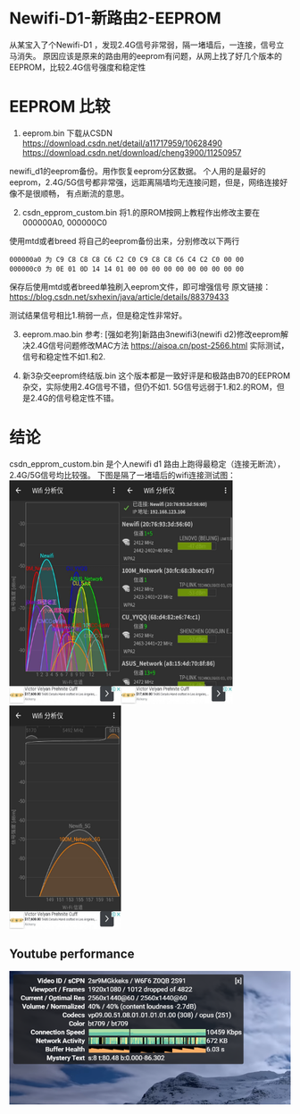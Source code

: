 # Newifi-D1-新路由2-EEPROM
从某宝入了个Newifi-D1 ，发现2.4G信号非常弱，隔一堵墙后，一连接，信号立马消失。
原因应该是原来的路由用的eeprom有问题，从网上找了好几个版本的EEPROM，比较2.4G信号强度和稳定性

# EEPROM 比较
1. eeprom.bin 下载从CSDN 
https://download.csdn.net/detail/a11717959/10628490
https://download.csdn.net/download/cheng3900/11250957

newifi_d1的eeprom备份。用作恢复eeprom分区数据。
个人用的是最好的eeprom，2.4G/5G信号都非常强，远距离隔墙均无连接问题，但是，网络连接好像不是很顺畅，
有点断流的意思。

2. csdn_epprom_custom.bin
将1.的原ROM按网上教程作出修改主要在000000A0, 000000C0

使用mtd或者breed 将自己的eeprom备份出来，分别修改以下两行
```
000000a0 为 C9 C8 C8 C8 C6 C2 C0 C9 C8 C8 C6 C4 C2 C0 00 00
000000c0 为 0E 01 0D 14 14 01 00 00 00 00 00 00 00 00 00 00
```
保存后使用mtd或者breed单独刷入eeprom文件，即可增强信号
原文链接：https://blog.csdn.net/sxhexin/java/article/details/88379433

测试结果信号相比1.稍弱一点，但是稳定性非常好。

3. eeprom.mao.bin
参考: [强如老狗]新路由3newifi3(newifi d2)修改eeprom解决2.4G信号问题修改MAC方法
https://aisoa.cn/post-2566.html
实际测试，信号和稳定性不如1.和2.

4. 新3杂交eeprom终结版.bin
这个版本都是一致好评是和极路由B70的EEPROM杂交，实际使用2.4G信号不错，但仍不如1. 
5G信号远弱于1.和2.的ROM，但是2.4G的信号稳定性不错。

# 结论
csdn_epprom_custom.bin 是个人newifi d1 路由上跑得最稳定（连接无断流），2.4G/5G信号均比较强。
下图是隔了一堵墙后的wifi连接测试图：
<img src="photo_2020-07-10_09-30-31.jpg" width="200" height="400" /><img src="photo_2020-07-10_09-30-29.jpg" width="200" height="400" /><img src="photo_2020-07-10_09-30-30.jpg" width="200" height="400" />

## Youtube performance

![YouTube Performance](youtube_perf_newifi_d1.png)
